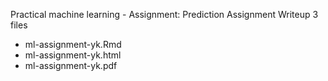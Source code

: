Practical machine learning - Assignment: Prediction Assignment Writeup
3 files
 - ml-assignment-yk.Rmd
 - ml-assignment-yk.html
 - ml-assignment-yk.pdf
